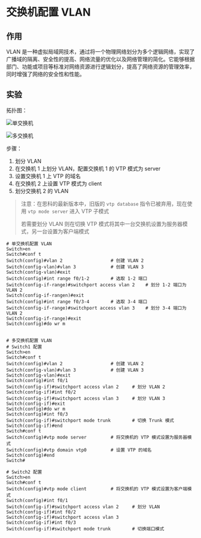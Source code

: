 # 交换机配置 VLAN

## 作用

VLAN 是一种虚拟局域网技术，通过将一个物理网络划分为多个逻辑网络，实现了广播域的隔离、安全性的提高、网络流量的优化以及网络管理的简化。它能够根据部门、功能或项目等标准对网络资源进行逻辑划分，提高了网络资源的管理效率，同时增强了网络的安全性和性能。

## 实验

拓扑图：

![单交换机](https://oss.isiou.cn/PicGo/202405131919219.png)

![多交换机](https://oss.isiou.cn/PicGo/202405132005847.png)

步骤：

1. 划分 VLAN
2. 在交换机 1 上划分 VLAN，配置交换机 1 的 VTP 模式为 server
3. 设置交换机 1 上 VTP 的域名
4. 在交换机 2 上设置 VTP 模式为 client
5. 划分交换机 2 的 VLAN

> 注意：在思科的最新版本中，旧版的 `vtp database` 指令已被弃用，现在使用 `vtp mode server` 进入 VTP 子模式
>
> 若需要划分 VLAN 则在切换 VTP 模式将其中一台交换机设置为服务器模式，另一台设置为客户端模式

```shell
# 单交换机配置 VLAN
Switch>en
Switch#conf t
Switch(config)#vlan 2                  # 创建 VLAN 2
Switch(config-vlan)#vlan 3             # 创建 VLAN 3
Switch(config-vlan)#exit
Switch(config)#int range f0/1-2        # 选取 1-2 端口
Switch(config-if-range)#switchport access vlan 2    # 划分 1-2 端口为 VLAN 2
Switch(config-if-rangen)#exit
Switch(config)#int range f0/3-4        # 选取 3-4 端口
Switch(config-if-range)#switchport access vlan 3    # 划分 3-4 端口为 VLAN 2
Switch(config-if-range)#exit
Switch(config)#do wr m


# 多交换机配置 VLAN
# Switch1 配置
Switch>en
Switch#conf t
Switch(config)#vlan 2                  # 创建 VLAN 2
Switch(config-vlan)#vlan 3             # 创建 VLAN 3
Switch(config-vlan)#exit
Switch(config)#int f0/1
Switch(config-if)#switchport access vlan 2     # 划分 VLAN 2
Switch(config-if)#int f0/2
Switch(config-if)#switchport access vlan 3     # 划分 VLAN 3
Switch(config-if)#exit
Switch(config)#do wr m
Switch(config)#int f0/3
Switch(config-if)#switchport mode trunk        # 切换 Trunk 模式
Switch(config-if)#end
Switch#conf t
Switch(config)#vtp mode server         # 将交换机的 VTP 模式设置为服务器模式
Switch(config)#vtp domain vtp0         # 设置 VTP 的域名
Switch(config)#end
Switch#

# Switch2 配置
Switch>en
Switch#conf t
Switch(config)#vtp mode client         # 将交换机的 VTP 模式设置为客户端模式
Switch(config)#int f0/1
Switch(config-if)#switchport access vlan 2     # 划分 VLAN
Switch(config-if)#int f0/2
Switch(config-if)#switchport access vlan 3
Switch(config-if)#int f0/3
Switch(config-if)#switchport mode trunk        # 切换端口模式
```
